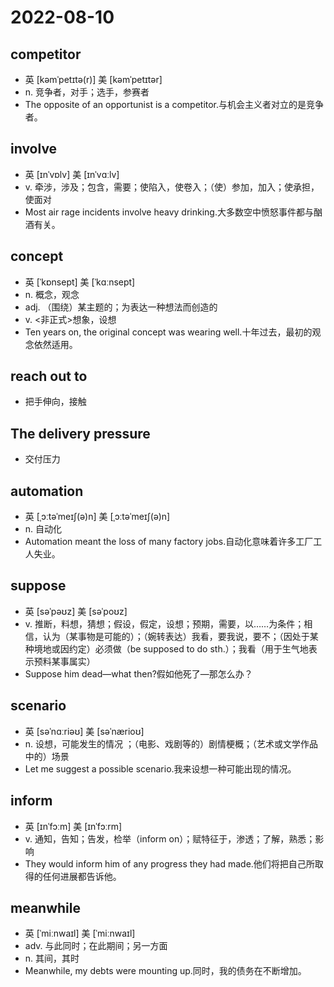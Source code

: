 # 2022-08-10
	
## competitor
- 英  [kəmˈpetɪtə(r)]   美  [kəmˈpetɪtər]
- n. 竞争者，对手；选手，参赛者
- The opposite of an opportunist is a competitor.与机会主义者对立的是竞争者。

## involve
- 英  [ɪnˈvɒlv]   美  [ɪnˈvɑːlv]
- v. 牵涉，涉及；包含，需要；使陷入，使卷入；（使）参加，加入；使承担，使面对
- Most air rage incidents involve heavy drinking.大多数空中愤怒事件都与酗酒有关。

## concept
- 英  [ˈkɒnsept]   美  [ˈkɑːnsept]
- n. 概念，观念
- adj. （围绕）某主题的；为表达一种想法而创造的
- v. <非正式>想象，设想
- Ten years on, the original concept was wearing well.十年过去，最初的观念依然适用。

## reach out to
- 把手伸向，接触

## The delivery pressure
- 交付压力

## automation	
- 英  [ˌɔːtəˈmeɪʃ(ə)n]   美  [ˌɔːtəˈmeɪʃ(ə)n]
- n. 自动化
- Automation meant the loss of many factory jobs.自动化意味着许多工厂工人失业。

## suppose
- 英  [səˈpəʊz]   美  [səˈpoʊz]
- v. 推断，料想，猜想；假设，假定，设想；预期，需要，以……为条件；相信，认为（某事物是可能的）；（婉转表达）我看，要我说，要不；（因处于某种境地或因约定）必须做（be supposed to do sth.）；我看（用于生气地表示预料某事属实）
- Suppose him dead—what then?假如他死了—那怎么办？

## scenario
- 英  [səˈnɑːriəʊ]   美  [səˈnærioʊ]
- n. 设想，可能发生的情况 ；（电影、戏剧等的）剧情梗概；（艺术或文学作品中的）场景
- Let me suggest a possible scenario.我来设想一种可能出现的情况。

## inform
- 英  [ɪnˈfɔːm]   美  [ɪnˈfɔːrm]
- v. 通知，告知；告发，检举（inform on）；赋特征于，渗透；了解，熟悉；影响
- They would inform him of any progress they had made.他们将把自己所取得的任何进展都告诉他。

## meanwhile
- 英  [ˈmiːnwaɪl]   美  [ˈmiːnwaɪl]
- adv. 与此同时；在此期间；另一方面
- n. 其间，其时
- Meanwhile, my debts were mounting up.同时，我的债务在不断增加。
